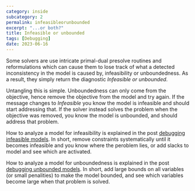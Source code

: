 ```yaml
---
category: inside
subcategory: 2
permalink: infeasibleorunbounded
excerpt: "...or both?"
title: Infeasible or unbounded
tags: [Debugging]
date: 2023-06-16
---
```


Some solvers are use intricate primal-dual presolve routines and reformulations which can cause them to lose track of what a detected inconsistency in the model is caused by, infeasibility or unboundedness. As a result, they simply return the diagnostic *Infeasible or unbounded*.

Untangling this is simple. Unboundedness can only come from the objective, hence remove the objective from the model and try again. If the message changes to *Infeasible* you know the model is infeasible and should start addressing that. If the solver instead solves the problem when the objective was removed, you know the model is unbounded, and should address that problem.

How to analyze a model for infeasibility is explained in the post  [debugging infeasible models](/debugginginfeasible). In short, remove constraints systematically until it becomes infeasible and you know where the peroblem lies, or add slacks to model and see which are activated.

How to analyze a model for unboundedness is explained in the post [debugging unbounded models](/debuggingunbounded). In short, add large bounds on all variables (or small penalities) to make the model bounded, and see which variables become large when that problem is solved.
